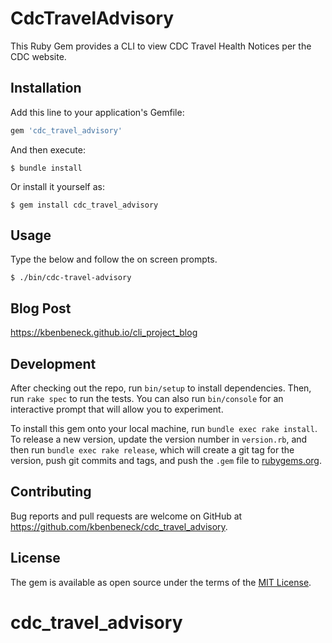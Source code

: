 # CdcTravelAdvisory

This Ruby Gem provides a CLI to view CDC Travel Health Notices per the CDC website. 
## Installation

Add this line to your application's Gemfile:

```ruby
gem 'cdc_travel_advisory'
```

And then execute:

    $ bundle install

Or install it yourself as:

    $ gem install cdc_travel_advisory

## Usage

Type the below and follow the on screen prompts.

    $ ./bin/cdc-travel-advisory

## Blog Post
https://kbenbeneck.github.io/cli_project_blog  
    

## Development

After checking out the repo, run `bin/setup` to install dependencies. Then, run `rake spec` to run the tests. You can also run `bin/console` for an interactive prompt that will allow you to experiment.

To install this gem onto your local machine, run `bundle exec rake install`. To release a new version, update the version number in `version.rb`, and then run `bundle exec rake release`, which will create a git tag for the version, push git commits and tags, and push the `.gem` file to [rubygems.org](https://rubygems.org).

## Contributing

Bug reports and pull requests are welcome on GitHub at https://github.com/kbenbeneck/cdc_travel_advisory.


## License

The gem is available as open source under the terms of the [MIT License](https://opensource.org/licenses/MIT).
# cdc_travel_advisory
